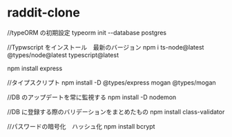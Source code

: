 # raddit-clone

//typeORM の初期設定
typeorm init --database postgres

//Typwscript をインストール　最新のバージョン
npm i ts-node@latest @types/node@latest typescript@latest

npm install express

//タイプスクリプト
npm install -D @types/express mogan @types/mogan

//DB のアップデートを常に監視する
npm install -D nodemon

//DB に登録する際のバリデーションをまとめたもの
npm install class-validator

//パスワードの暗号化　ハッシュ化
npm install bcrypt
